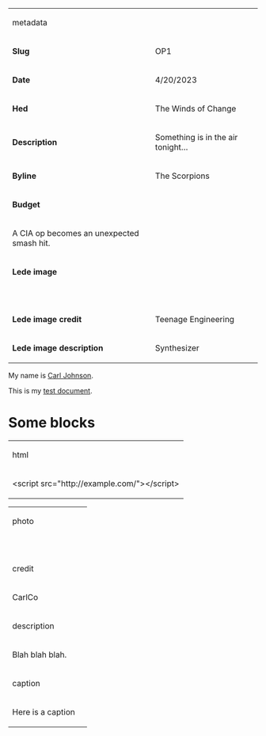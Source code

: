 <table><tbody><tr><td><p>metadata</p></td><td></td></tr><tr><td><p><strong>Slug</strong></p></td><td><p>OP1</p></td></tr><tr><td><p><strong>Date</strong></p></td><td><p>4/20/2023</p></td></tr><tr><td><p><strong>Hed</strong></p></td><td><p>The Winds of Change</p></td></tr><tr><td><p><strong>Description</strong></p></td><td><p>Something is in the air tonight…</p></td></tr><tr><td><p><strong>Byline</strong></p></td><td><p>The Scorpions</p></td></tr><tr><td><p><strong>Budget</strong></p></td><td></td></tr><tr><td><p>A CIA op becomes an unexpected smash hit.<strong></strong></p></td><td></td></tr><tr><td><p><strong>Lede image</strong></p></td><td></td></tr><tr><td><p><img src="https://lh4.googleusercontent.com/JKtGiJnGNsRqibDQ_9ZKGC_ibqCO-vonhnH2XzXvA_EaOG_LMFHxIomFXoVbSOg7-SBcSvTE0aPWb6PW6EFd9fmmJ6_JzRZhr1Sm1LaKxELrk05xXD21JxpdAbFG_8Lezxg-qPpxEG9Plsvk8FjptafAL4U7Ciun" title="" alt="" data-oid="kix.66yzh63yhkuw"/><strong></strong></p></td><td></td></tr><tr><td><p><strong>Lede image credit</strong></p></td><td><p>Teenage Engineering</p></td></tr><tr><td><p><strong>Lede image description</strong></p></td><td><p>Synthesizer</p></td></tr></tbody></table>

My name is <a href="mailto:cjohnson@spotlightpa.org">Carl Johnson</a>.

This is my <a href="https://docs.google.com/document/d/103kCeBG2OQS_ZHkHUyKpT9Z_ajs4tuQ-WtCvlj79Vqs/edit">test document</a>.

# Some blocks

<table><tbody><tr><td><p>html</p></td></tr><tr><td><p>&lt;script src=&#34;http://example.com/&#34;&gt;&lt;/script&gt;</p></td></tr></tbody></table>

<table><tbody><tr><td><p>photo</p></td><td></td></tr><tr><td><p><img src="https://lh3.googleusercontent.com/lTvlw30yw_s7N3sQVA1sbmAJYES2DFwuKhuUC06u2i42kBE5T9dNfpocVW_zKQCWlfugPBAECHjDGq6Ht9MxbLz_amms3fRFXB3UZ_pYB_k1f4T7NknzcxyrR9Ym973RmX3ASELvXFx_NOg8SoTYTBpWXDwhzULJ" title="" alt="" data-oid="kix.4v7yhj6ax6xk"/></p></td><td></td></tr><tr><td><p>credit</p></td><td></td></tr><tr><td><p>CarlCo</p></td><td></td></tr><tr><td><p>description</p></td><td></td></tr><tr><td><p>Blah blah blah.</p></td><td></td></tr><tr><td><p>caption</p></td><td></td></tr><tr><td><p>Here is a caption</p></td><td></td></tr></tbody></table>
